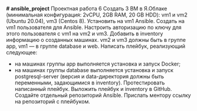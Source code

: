 **# ansible_project**
Проектная работа 6
Создать 3 ВМ в Я.Облаке (минимальная конфигурация: 2vCPU, 2GB RAM, 20 GB HDD): vm1 и vm2 (Ubuntu 20.04), vm3 (Centos 8).
Установить на vm1 Ansible.
Создать на vm1 пользователя для Ansible.
Настроить авторизацию по ключу для этого пользователя с vm1 на vm2 и vm3.
Добавить в inventory информацию о созданных машинах. vm2 и vm3 должны быть в группе app, vm1 — в группе database и web.
Написать плейбук, реализующий следующее:
- на машинах группы app выполняется установка и запуск Docker;
- на машинах группы database выполняется установка и запуск postgresql-server (версия и data-директория должны быть переменными, задающимися в inventory).
Протестировать написанный плейбук.
Выложить плейбук и inventory в GitHub. Создайте отдельный репозиторий Ansible.
Прислать ментору ссылку на репозиторий с плейбуком.
